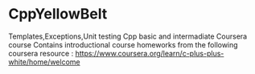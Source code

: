 # CppYellowBelt
Templates,Exceptions,Unit testing 
Cpp basic and intermadiate Coursera course Contains introductional course 
homeworks from the following coursera resource :
https://www.coursera.org/learn/c-plus-plus-white/home/welcome
